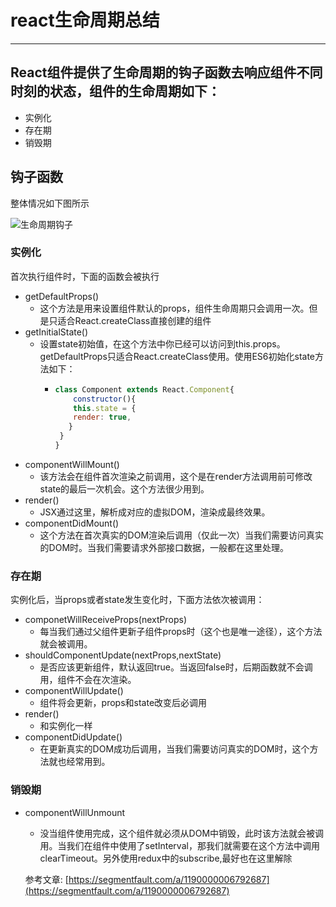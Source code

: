 # react生命周期总结

---

## React组件提供了生命周期的钩子函数去响应组件不同时刻的状态，组件的生命周期如下：

* 实例化
* 存在期
* 销毁期

## 钩子函数

整体情况如下图所示

![生命周期钩子](./img/react-lifecircle.png)

### 实例化

首次执行组件时，下面的函数会被执行

* getDefaultProps()
  * 这个方法是用来设置组件默认的props，组件生命周期只会调用一次。但是只适合React.createClass直接创建的组件
* getInitialState()
  * 设置state初始值，在这个方法中你已经可以访问到this.props。getDefaultProps只适合React.createClass使用。使用ES6初始化state方法如下：
    * ```javascript
      class Component extends React.Component{
          constructor(){
          this.state = {
          render: true,
         }
       }
      }
* componentWillMount()
  * 该方法会在组件首次渲染之前调用，这个是在render方法调用前可修改state的最后一次机会。这个方法很少用到。
* render()
  * JSX通过这里，解析成对应的虚拟DOM，渲染成最终效果。
* componentDidMount()
  * 这个方法在首次真实的DOM渲染后调用（仅此一次）当我们需要访问真实的DOM时。当我们需要请求外部接口数据，一般都在这里处理。

### 存在期

实例化后，当props或者state发生变化时，下面方法依次被调用：

* componetWillReceiveProps(nextProps)
  * 每当我们通过父组件更新子组件props时（这个也是唯一途径），这个方法就会被调用。
* shouldComponentUpdate(nextProps,nextState)
  * 是否应该更新组件，默认返回true。当返回false时，后期函数就不会调用，组件不会在次渲染。
* componentWillUpdate()
  * 组件将会更新，props和state改变后必调用
* render()
  * 和实例化一样
* componentDidUpdate()
  * 在更新真实的DOM成功后调用，当我们需要访问真实的DOM时，这个方法就也经常用到。

### 销毁期

* componentWillUnmount
  * 没当组件使用完成，这个组件就必须从DOM中销毁，此时该方法就会被调用。当我们在组件中使用了setInterval，那我们就需要在这个方法中调用clearTimeout。另外使用redux中的subscribe,最好也在这里解除

  参考文章: [https://segmentfault.com/a/1190000006792687](https://segmentfault.com/a/1190000006792687)